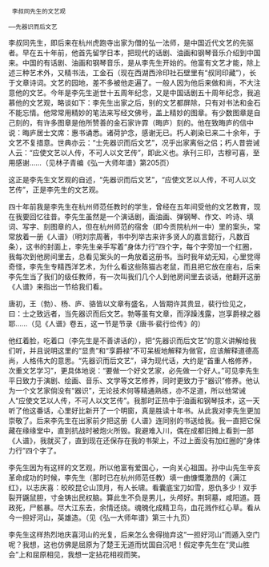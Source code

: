      李叔同先生的文艺观 

    ——先器识而后文艺

   李叔同先生，即后来在杭州虎跑寺出家为僧的弘一法师，是中国近代文艺的先驱者。早在五十年前，他首先留学日本，把现代的话剧、油画和钢琴音乐介绍到中国来。中国的有话剧、油画和钢琴音乐，是从李先生开始的。他富有文艺才能，除上述三种艺术外，又精书法，工金石（现在西湖西泠印社石壁里有“叔同印藏”），长于文章诗词。文艺的园地，差不多被他走遍了。一般人因为他后来做和尚，不大注意他的文艺。今年是李先生逝世十五周年纪念，又是中国话剧五十周年纪念，我追慕他的文艺观，略谈如下：李先生出家之后，别的文艺都屏除，只有对书法和金石不能忘情。他常常用精妙的笔法来写经文佛号，盖上精妙的图章。有少数图章是自己刻的，有许多图章是他所赞善的金石家许霏（晦庐）刻的。他在致晦庐的信中说：晦庐居士文席：惠书诵悉。诸荷护念，感谢无已。朽人剃染已来二十余年，于文艺不复措意。世典亦云：“士先器识而后文艺”，况乎出家离俗之侣；朽人昔尝诫人云：“应使文艺以人传，不可人以文艺传”，即此义也。承刊三印，古穆可喜，至用感谢……（见林子青编《弘一大师年谱》第205页） 

   这正是李先生文艺观的自述，“先器识而后文艺”，“应使文艺以人传，不可人以文艺传”，正是李先生的文艺观。 

   四十年前我是李先生在杭州师范任教时的学生，曾经在五年间受他的文艺教育，现在我要回忆往昔。李先生虽然是一个演话剧，画油画、弹钢琴、作文、吟诗、填词、写字、刻图章的人，但在杭州师范的宿舍（即今贡院杭州一中）里的案头，常常放着一册《人谱》（明刘宗周著，书中列举古来许多贤人的嘉言懿行，凡数百条），这书的封面上，李先生亲手写着“身体力行”四个字，每个字旁加一个红圈，我每次到他房间里去，总看见案头的一角放着这册书。当时我年幼无知，心里觉得奇怪，李先生专精西洋艺术，为什么看这些陈猫古老鼠，而且把它放在座右，后来李先生当了我们的级任教师，有一次叫我们几个人到他房间里去谈话，他翻开这册《人谱》来指出一节给我们看。 

   唐初，王（勃）、杨、庐、骆皆以文章有盛名，人皆期许其贵显，裴行俭见之，曰：士之致远者，当先器识而后文艺。勃等虽有文章，而浮躁浅露，岂享爵禄之器耶……（见《人谱》卷五，这一节是节录《唐书·裴行俭传》的） 

   他红着脸，吃着口（李先生是不善讲话的），把“先器识而后文艺”的意义讲解给我们听，并且说明这里的“显贵”和“享爵禄”不可呆板地解释为做官，应该解释道德高尚，人格伟大的意思。“先器识而后文艺”，译为现代话，大约是“首重人格修养，次重文艺学习”，更具体地说：“要做一个好文艺家，必先做一个好人。”可见李先生平日致力于演剧、绘画、音乐、文学等文艺修养，同时更致力于“器识”修养。他认为一个文艺家倘没有“器识”，无论技术何等精通熟练，亦不足道，所以他常诫人“应使文艺以人传，不可人以文艺传”。我那时正热中于油画和钢琴技术，这一天听了他这番话，心里好比新开了一个明窗，真是胜读十年书。从此我对李先生更加崇敬了。后来李先生在出家前夕把这册《人谱》连同别的书送给我。我一直把它保藏在缘缘堂中，直到抗战时被炮火所毁。我避难入川，偶在成都旧摊上看到一部《人谱》，我就买了，直到现在还保存在我的书架上，不过上面没有加红圈的“身体力行”四个字了。 

   李先生因为有这样的文艺观，所以他富有爱国心，一向关心祖国。孙中山先生辛亥革命成功的时候，李先生（那时已在杭州师范任教）填一曲慷慨激昂的《满江红》，以志庆喜：皎皎昆仑山顶月，有人长啸。看囊底宝刀如雪，恩仇多少！双手裂开鼷鼠胆，寸金铸出民权脑。算此生不负是男儿，头颅好。荆轲墓，咸阳道。聂政死，尸骸暴。尽大江东去，余情还绕。魂魄化成精卫鸟，血花溅作红心草。看从今一担好河山，英雄造。（见《弘一大师年谱》第三十九页） 

   李先生这样热烈地庆喜河山的光复，后来怎么舍得抛弃这“一担好河山”而遁入空门呢？我想，这也仿佛是屈原为了楚王无道而忧国自沉吧！假定李先生在“灵山胜会”上和屈原相见，我想一定拈花相视而笑。 

